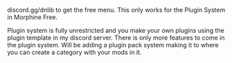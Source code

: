 discord.gg/dnlib to get the free menu.
This only works for the Plugin System in Morphine Free.

Plugin system is fully unrestricted and you make your own plugins using the plugin template in my discord server.
There is only more features to come in the plugin system. Will be adding a plugin pack system making it to where you can create a category with your mods in it.
